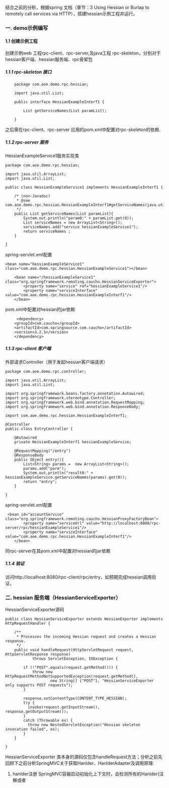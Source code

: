 结合之前的分析，根据spring 文档（章节：3 Using Hessian or Burlap to remotely call services via HTTP），搭建hessian示例工程并运行。

### 一. demo示例编写
#### 1.1 创建示例工程
创建示例web 工程rpc-client、rpc-server,及java工程 rpc-skeleton，分别对于hessian客户端、hessian服务端、rpc骨架包
##### 1.1.1 rpc-skeleton 接口
```language
	package com.aoe.demo.rpc.hessian;

	import java.util.List;

	public interface HessianExampleInterf1 {

		List getServiceNames(List paramList);

	}
```
之后需在rpc-client、rpc-server 应用的pom.xml中配置对rpc-skeleton的依赖.
##### 1.1.2 rpc-server 服务
HessianExampleService1服务实现类
```language
package com.aoe.demo.rpc.hessian;

import java.util.ArrayList;
import java.util.List;

public class HessianExampleService1 implements HessianExampleInterf1 {
	
	/* (non-Javadoc)
	 * @see com.aoe.demo.rpc.hessian.HessianExampleInterf1#getServiceNames(java.util.List)
	 */
	public List getServiceNames(List paramList){
		System.out.println("param0:" + paramList.get(0));
		List serviceNames = new ArrayList<String>();
		serviceNames.add("service hessianExampleService1");
		return serviceNames ;
	}

}

```
spring-servlet.xml配置
```language
<bean name="hessianExampleService1"  class="com.aoe.demo.rpc.hessian.HessianExampleService1"></bean>
	
	<bean name="/hessianExampleService1" class="org.springframework.remoting.caucho.HessianServiceExporter">
	    <property name="service" ref="hessianExampleService1"/>
	    <property name="serviceInterface" value="com.aoe.demo.rpc.hessian.HessianExampleInterf1"/>
	</bean>
```
pom.xml中配置对hessian的jar依赖
```language
     <dependency>
	<groupId>com.caucho</groupId>
	<artifactId>com.springsource.com.caucho</artifactId>
	<version>3.2.1</version>
    </dependency>  
```
##### 1.1.3 rpc-client 客户端
外部请求Controller（用于发起hessian客户端请求）
```language
package com.aoe.demo.rpc.controller;

import java.util.ArrayList;
import java.util.List;

import org.springframework.beans.factory.annotation.Autowired;
import org.springframework.stereotype.Controller;
import org.springframework.web.bind.annotation.RequestMapping;
import org.springframework.web.bind.annotation.ResponseBody;

import com.aoe.demo.rpc.hessian.HessianExampleInterf1;

@Controller
public class EntryController {
	
	@Autowired
	private HessianExampleInterf1 hessianExampleService;
	
	@RequestMapping("/entry")
	@ResponseBody
	public Object entry(){
		List<String> params =  new ArrayList<String>();
		params.add("parm");
		System.out.println("result0:" + hessianExampleService.getServiceNames(params).get(0));
		return "entry";
	}

}
```
spring-servlet.xml配置
```language
 <bean id="accountService" class="org.springframework.remoting.caucho.HessianProxyFactoryBean">
    	<property name="serviceUrl" value="http://localhost:8080/rpc-server/rpc/hessianExampleService1"/>
    	<property name="serviceInterface" value="com.aoe.demo.rpc.hessian.HessianExampleInterf1"/>
	</bean> 
```
同rpc-server在其pom.xml中配置对hessian的jar依赖
##### 1.1.4 验证
访问http://localhost:8080/rpc-client/rpc/entry，如预期完成hessian调用验证。

### 二. hessian 服务端（HessianServiceExporter）
HessianServiceExporter源码
```language
public class HessianServiceExporter extends HessianExporter implements HttpRequestHandler {

	/**
	 * Processes the incoming Hessian request and creates a Hessian response.
	 */
	public void handleRequest(HttpServletRequest request, HttpServletResponse response)
			throws ServletException, IOException {

		if (!"POST".equals(request.getMethod())) {
			throw new HttpRequestMethodNotSupportedException(request.getMethod(),
					new String[] {"POST"}, "HessianServiceExporter only supports POST requests");
		}

		response.setContentType(CONTENT_TYPE_HESSIAN);
		try {
		  invoke(request.getInputStream(), response.getOutputStream());
		}
		catch (Throwable ex) {
		  throw new NestedServletException("Hessian skeleton invocation failed", ex);
		}
	}

}
```
HessianServiceExporter 类本身的源码仅包含handleRequest方法；分析之前先回顾下之前分析SpringMVC关于获取Hanlder、HanlderAdapter及调用原理:
1. hanlder注册
SpringMVC容器启动初始化上下文时，会检测所有的Hanlder(注解或者




